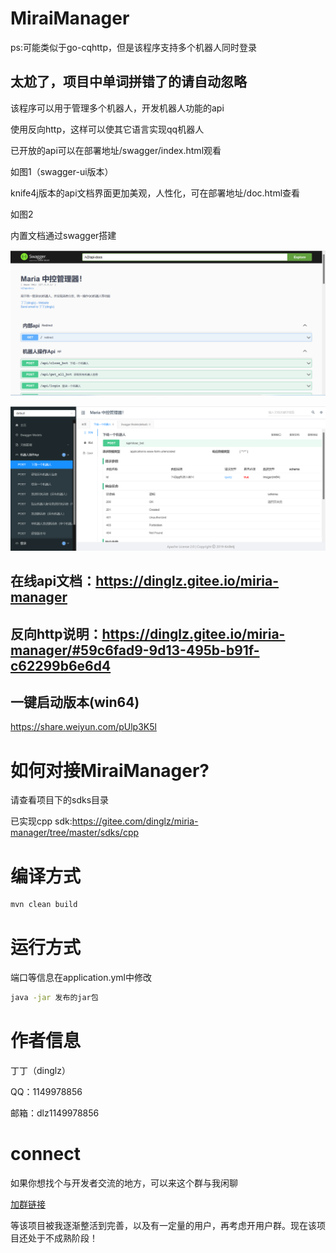 # MiraiManager

ps:可能类似于go-cqhttp，但是该程序支持多个机器人同时登录

## 太尬了，项目中单词拼错了的请自动忽略

该程序可以用于管理多个机器人，开发机器人功能的api

使用反向http，这样可以使其它语言实现qq机器人

已开放的api可以在部署地址/swagger/index.html观看

如图1（swagger-ui版本）

knife4j版本的api文档界面更加美观，人性化，可在部署地址/doc.html查看

如图2

内置文档通过swagger搭建

![1](img/1.png)

![2](img/2.png)

## 在线api文档：https://dinglz.gitee.io/miria-manager

## 反向http说明：https://dinglz.gitee.io/miria-manager/#59c6fad9-9d13-495b-b91f-c62299b6e6d4

## 一键启动版本(win64)

https://share.weiyun.com/pUlp3K5l

# 如何对接MiraiManager?

请查看项目下的sdks目录

已实现cpp sdk:https://gitee.com/dinglz/miria-manager/tree/master/sdks/cpp



# 编译方式

```sh
mvn clean build
```

# 运行方式

端口等信息在application.yml中修改

```sh
java -jar 发布的jar包
```

# 作者信息

丁丁（dinglz）

QQ：1149978856

邮箱：dlz1149978856

# connect

如果你想找个与开发者交流的地方，可以来这个群与我闲聊

[加群链接](https://jq.qq.com/?wv=1027&k=xVeaNh1X)

等该项目被我逐渐整活到完善，以及有一定量的用户，再考虑开用户群。现在该项目还处于不成熟阶段！